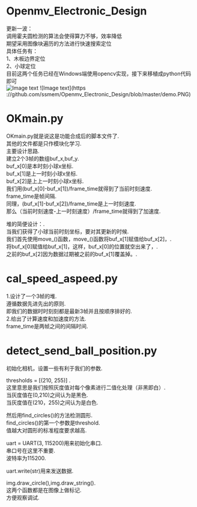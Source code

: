 # Openmv_Electronic_Design
更新一波：<br>
调用霍夫圆检测的算法会使得算力不够，效率降低<br>
期望采用图像块遍历的方法进行快速搜索定位<br>
具体任务有：<br>
1、木板边界定位<br>
2、小球定位<br>
目前这两个任务已经在Windows端使用opencv实现，接下来移植成python代码即可<br>
![Image text](https://github.com/ssmem/Openmv_Electronic_Design/blob/master/demo.jpg)
![Image text](https ://github.com/ssmem/Openmv_Electronic_Design/blob/master/demo.PNG)

OKmain.py
===========================================================
OKmain.py就是说这是功能合成后的脚本文件了.<br>
其他的文件都是只作模块化学习.<br>
主要设计思路.<br>
建立2个3帧的数组buf_x,buf_y.<br>
buf_x[0]是本时刻小球x坐标.<br>
buf_x[1]是上一时刻小球x坐标.<br>
buf_x[2]是上上一时刻小球x坐标.<br>
我们用(buf_x[0]-buf_x[1])/frame_time就得到了当前时刻速度.<br>
frame_time是帧间隔.<br>
同理，(buf_x[1]-buf_x[2])/frame_time是上一时刻速度.<br>
那么（当前时刻速度-上一时刻速度）/frame_time就得到了加速度.<br>

堆的简便设计：.<br>
当我们获得了小球当前时刻坐标，要对其更新的时候.<br>
我们首先使用move_()函数，move_()函数将buf_x[1]赋值给buf_x[2]，.<br>
将buf_x[0]赋值给buf_x[1]，这样，buf_x[0]的位置就空出来了，.<br>
之前的buf_x[2]因为数据过期被之前的buf_x[1]覆盖掉。.<br>


cal_speed_aspeed.py
===========================================================
1.设计了一个3帧的堆.<br>
遵循数据先进先出的原则.<br>
即我们的数据时时刻刻都是最新3帧并且按顺序排好的.<br>
2.给出了计算速度和加速度的方法.<br>
frame_time是两帧之间的间隔时间.<br>


detect_send_ball_position.py
============================================================
初始化相机，设置一些有利于我们的参数.<br>

thresholds = [(210, 255)] .<br>
这里意思是我们按照灰度值对每个像素进行二值化处理（非黑即白）.<br>
当灰度值在(0,210)之间认为是黑色.<br>
当灰度值在(210，255)之间认为是白色.<br>

然后用find_circles()的方法检测圆形.<br>
find_circles()的第一个参数是threshold.<br>
值越大对圆形的标准程度要求越高.<br>

uart = UART(3, 115200)用来初始化串口.<br>
串口号在这里不重要.<br>
波特率为115200.<br>

uart.write(str)用来发送数据.<br>

img.draw_circle(),img.draw_string().<br>
这两个函数都是在图像上做标记.<br>
方便观察调试.<br>
